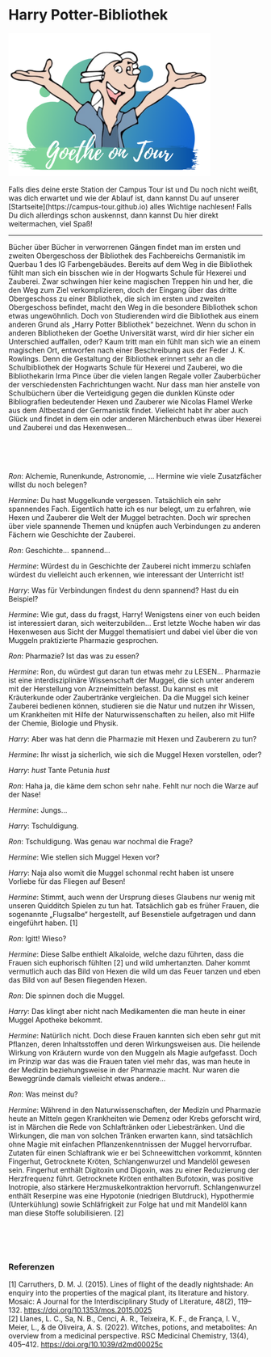 # Harry Potter-Bibliothek
<p class="aligncenter">
    <img src="Logo.png" alt="centered image" width="400" />
</p>
Falls dies deine erste Station der Campus Tour ist und Du noch nicht weißt, was dich erwartet und wie der Ablauf ist, dann kannst Du auf unserer [Startseite](https://campus-tour.github.io) alles Wichtige nachlesen! Falls Du dich allerdings schon auskennst, dann kannst Du hier direkt weitermachen, viel Spaß! <br/>

___

Bücher über Bücher in verworrenen Gängen findet man im ersten und zweiten Obergeschoss der Bibliothek des Fachbereichs Germanistik im Querbau 1 des IG Farbengebäudes. Bereits auf dem Weg in die Bibliothek fühlt man sich ein bisschen wie in der Hogwarts Schule für Hexerei und Zauberei. Zwar schwingen hier keine magischen Treppen hin und her, die den Weg zum Ziel verkomplizieren, doch der Eingang über das dritte Obergeschoss zu einer Bibliothek, die sich im ersten und zweiten Obergeschoss befindet, macht den Weg in die besondere Bibliothek schon etwas ungewöhnlich. Doch von Studierenden wird die Bibliothek aus einem anderen Grund als „Harry Potter Bibliothek“ bezeichnet. Wenn du schon in anderen Bibliotheken der Goethe Universität warst, wird dir hier sicher ein Unterschied auffallen, oder? Kaum tritt man ein fühlt man sich wie an einem magischen Ort, entworfen nach einer Beschreibung aus der Feder J. K. Rowlings. Denn die Gestaltung der Bibliothek erinnert sehr an die Schulbibliothek der Hogwarts Schule für Hexerei und Zauberei, wo die Bibliothekarin Irma Pince über die vielen langen Regale voller Zauberbücher der verschiedensten Fachrichtungen wacht. Nur dass man hier anstelle von Schulbüchern über die Verteidigung gegen die dunklen Künste oder Bibliografien bedeutender Hexen und Zauberer wie Nicolas Flamel Werke aus dem Altbestand der Germanistik findet. Vielleicht habt ihr aber auch Glück und findet in dem ein oder anderen Märchenbuch etwas über Hexerei und Zauberei und das Hexenwesen…

<br><br><br>


*Ron*: Alchemie, Runenkunde, Astronomie, … Hermine wie viele Zusatzfächer willst du noch belegen?  

*Hermine*: Du hast Muggelkunde vergessen. Tatsächlich ein sehr spannendes Fach. Eigentlich hatte ich es nur belegt, um zu erfahren, wie Hexen und Zauberer die Welt der Muggel betrachten. Doch wir sprechen über viele spannende Themen und knüpfen auch Verbindungen zu anderen Fächern wie Geschichte der Zauberei.  

*Ron*: Geschichte… spannend…  

*Hermine*: Würdest du in Geschichte der Zauberei nicht immerzu schlafen würdest du vielleicht auch erkennen, wie interessant der Unterricht ist!  

*Harry*: Was für Verbindungen findest du denn spannend? Hast du ein Beispiel?  

*Hermine*: Wie gut, dass du fragst, Harry! Wenigstens einer von euch beiden ist interessiert daran, sich weiterzubilden… Erst letzte Woche haben wir das Hexenwesen aus Sicht der Muggel thematisiert und dabei viel über die von Muggeln praktizierte Pharmazie gesprochen.  

*Ron*: Pharmazie? Ist das was zu essen?  

*Hermine*: Ron, du würdest gut daran tun etwas mehr zu LESEN… Pharmazie ist eine interdisziplinäre Wissenschaft der Muggel, die sich unter anderem mit der Herstellung von Arzneimitteln befasst. Du kannst es mit Kräuterkunde oder Zaubertränke vergleichen. Da die Muggel sich keiner Zauberei bedienen können, studieren sie die Natur und nutzen ihr Wissen, um Krankheiten mit Hilfe der Naturwissenschaften zu heilen, also mit Hilfe der Chemie, Biologie und Physik.  

*Harry*: Aber was hat denn die Pharmazie mit Hexen und Zauberern zu tun?  

*Hermine*: Ihr wisst ja sicherlich, wie sich die Muggel Hexen vorstellen, oder?  

*Harry*: *hust* Tante Petunia *hust*  

*Ron*: Haha ja, die käme dem schon sehr nahe. Fehlt nur noch die Warze auf der Nase!  

*Hermine*: Jungs…   

*Harry*: Tschuldigung.  

*Ron*: Tschuldigung. Was genau war nochmal die Frage?  

*Hermine*: Wie stellen sich Muggel Hexen vor?  

*Harry*: Naja also womit die Muggel schonmal recht haben ist unsere Vorliebe für das Fliegen auf Besen!  

*Hermine*: Stimmt, auch wenn der Ursprung dieses Glaubens nur wenig mit unseren Quidditch Spielen zu tun hat. Tatsächlich gab es früher Frauen, die sogenannte „Flugsalbe“ hergestellt, auf Besenstiele aufgetragen und dann eingeführt haben.  [1]

*Ron*: Igitt! Wieso?

*Hermine*: Diese Salbe enthielt Alkaloide, welche dazu führten, dass die Frauen sich euphorisch fühlten [2] und wild umhertanzten. Daher kommt vermutlich auch das Bild von Hexen die wild um das Feuer tanzen und eben das Bild von auf Besen fliegenden Hexen. 

*Ron*: Die spinnen doch die Muggel. 

*Harry*: Das klingt aber nicht nach Medikamenten die man heute in einer Muggel Apotheke bekommt.

*Hermine*: Natürlich nicht. Doch diese Frauen kannten sich eben sehr gut mit Pflanzen, deren Inhaltsstoffen und deren Wirkungsweisen aus. Die heilende Wirkung von Kräutern wurde von den Muggeln als Magie aufgefasst. Doch im Prinzip war das was die Frauen taten viel mehr das, was man heute in der Medizin beziehungsweise in der Pharmazie macht. Nur waren die Beweggründe damals vielleicht etwas andere… 

*Ron*: Was meinst du?

*Hermine*: Während in den Naturwissenschaften, der Medizin und Pharmazie heute an Mitteln gegen Krankheiten wie Demenz oder Krebs geforscht wird, ist in Märchen die Rede von Schlaftränken oder Liebestränken. Und die Wirkungen, die man von solchen Tränken erwarten kann, sind tatsächlich ohne Magie mit einfachen Pflanzenkenntnissen der Muggel hervorrufbar. Zutaten für einen Schlaftrank wie er bei Schneewittchen vorkommt, könnten Fingerhut, Getrocknete Kröten, Schlangenwurzel und Mandelöl gewesen sein. Fingerhut enthält Digitoxin und Digoxin, was zu einer Reduzierung der Herzfrequenz führt. Getrocknete Kröten enthalten Bufotoxin, was positive Inotropie, also stärkere Herzmuskelkontraktion hervorruft. Schlangenwurzel enthält Reserpine was eine Hypotonie (niedrigen Blutdruck), Hypothermie (Unterkühlung) sowie Schläfrigkeit zur Folge hat und mit Mandelöl kann man diese Stoffe solubilisieren. [2]


<br><br><br>

### Referenzen  
[1] Carruthers, D. M. J. (2015). Lines of flight of the deadly nightshade: An enquiry into the properties of the magical plant, its literature and history. Mosaic: A Journal for the Interdisciplinary Study of Literature, 48(2), 119–132. https://doi.org/10.1353/mos.2015.0025  
[2] Llanes, L. C., Sa, N. B., Cenci, A. R., Teixeira, K. F., de França, I. V., Meier, L., & de Oliveira, A. S. (2022). Witches, potions, and metabolites: An overview from a medicinal perspective. RSC Medicinal Chemistry, 13(4), 405–412. https://doi.org/10.1039/d2md00025c

